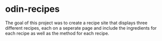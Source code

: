 # odin-recipes
The goal of this project was to create a recipe site that displays three different recipes, each on a seperate page and include the ingredients for each recipe as well as the method for each recipe.